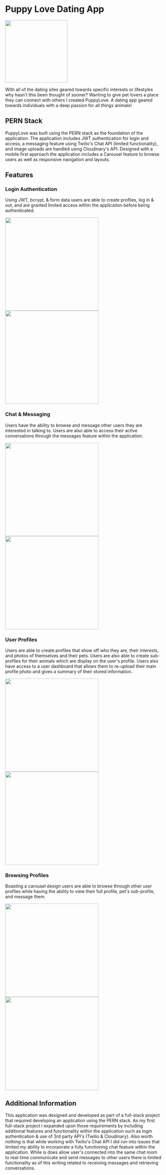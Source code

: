 <h1>Puppy Love Dating App</h1>

<img src="./src/images/logo-alt.jpg" width="200"/>

  <p>With all of the dating sites geared towards specific interests or lifestyles why hasn't this been thought of sooner? Wanting to give pet lovers a place they can connect with others I created PuppyLove. A dating app geared towards individuals with a deep passion for all things animals!</p>
  
## PERN Stack
<p>PuppyLove was built using the PERN stack as the foundation of the application. The application includes JWT authentication for login and access, a messaging feature using Twilio's Chat API (limited functionality), and image uploads are handled using Cloudinary's API. Designed with a mobile first approach the application includes a Carousel feature to browse users as well as responsive navigation and layouts.</p>

## Features

### Login Authentication
<p>Using JWT, bcrypt, & form data users are able to create profiles, log in & out, and are granted limited access within the applicaiton before being authenticated.</p>

<p>
  <img src="./src/images/20201027_233801.jpg" class="m-5 d-inline-block" width="300"/>
  <img src="./src/images/20201027_233825.jpg" class="m-5 d-inline-block" width="300"/>
</p>

### Chat & Messaging
<p>Users have the ability to browse and message other users they are interested in talking to. Users are also able to access their active conversations through the messages feature within the application.</p>

<p>
  <img src="./src/images/20201028_193605.jpg" class="m-5 d-inline-block" width="300"/>
  <img src="./src/images/20201028_193618.jpg" class="m-5 d-inline-block" width="300"/>
</p>
 
### User Profiles
<p>Users are able to create profiles that show off who they are, their interests, and photos of themselves and their pets. Users are also able to create sub-profiles for their animals which are display on the user's profile. Users also have access to a user dashboard that allows them to re-upload their main profile photo and gives a summary of their stored information.</p>

<p>
  <img src="./src/images/20201027_233904.jpg" class="m-5 d-inline-block" width="300"/>
  <img src="./src/images/20201027_233915.jpg" class="m-5 d-inline-block" width="300"/>
</p>

### Browsing Profiles
<p>Boasting a carousel design users are able to browse through other user profiles while having the ability to view their full profile, pet's sub-profile, and message them.</p>

<p>
  <img src="./src/images/20201027_233851.jpg" class="m-5 d-inline-block" width="300"/>
  <img src="./src/images/Screenshot_20201028-194114_Chrome.jpg" class="m-5 d-inline-block" width="300"/>
</p>

## Additional Information
<p>This application was designed and developed as part of a full-stack project that required developing an application using the PERN stack. As my first full-stack project I expanded upon those requirements by including additional features and functionality within the application such as login authentication & use of 3rd party API's (Twilio & Cloudinary). Also worth nothing is that while working with Twilio's Chat API I did run into issues that limited my ability to incorporate a fully functioning chat feature within the application. While is does allow user's connected into the same chat room to real-time communicate and send messages to other users there is limited functionality as of this writing related to receiving messages and retrieving conversations.</p>  


